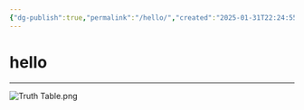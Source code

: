 ```yaml
---
{"dg-publish":true,"permalink":"/hello/","created":"2025-01-31T22:24:55.224+02:00","updated":"2025-01-31T22:25:09.231+02:00"}
---
```


# hello
---

![Truth Table.png](/img/user/assets/img/Truth%20Table.png)